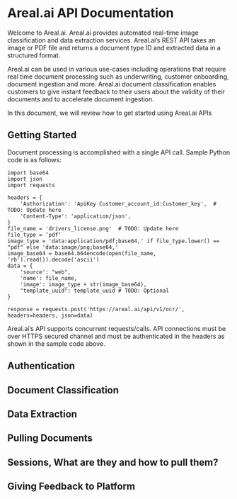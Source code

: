 # Areal.ai API Documentation

Welcome to Areal.ai.  Areal.ai provides automated real-time image classification and data extraction services. Areal.ai’s REST API takes an image or PDF file and returns a document type ID and extracted data in a structured format.

Areal.ai can be used in various use-cases including operations that require real time document processing such as underwriting, customer onboarding, document ingestion and more. Areal.ai document classification enables customers to give instant feedback to their users about the validity of their documents and to accelerate document ingestion. 

In this document, we will review how to get started using Areal.ai APIs

## Getting Started

Document processing is accomplished with a single API call. Sample Python code is as follows:

```
import base64
import json
import requests

headers = {
    'Authorization': 'ApiKey Customer_account_id:Customer_key',  # TODO: Update here
    'Content-Type': 'application/json',
}
file_name = 'drivers_license.png'  # TODO: Update here
file_type = ‘pdf’
image_type = 'data:application/pdf;base64,' if file_type.lower() == "pdf" else 'data:image/png;base64,'
image_base64 = base64.b64encode(open(file_name, 'rb').read()).decode('ascii')
data = {
    'source': "web",
    'name': file_name,
    'image': image_type + str(image_base64),
    "template_uuid": template_uuid # TODO: Optional
}

response = requests.post('https://areal.ai/api/v1/ocr/', headers=headers, json=data)
```

Areal.ai’s API supports concurrent requests/calls. API connections must be over HTTPS secured channel and must be authenticated in the headers as shown in the sample code above.


## Authentication



## Document Classification



## Data Extraction



## Pulling Documents



## Sessions, What are they and how to pull them?



## Giving Feedback to Platform








